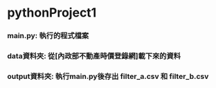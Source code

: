 # pythonProject1

### main.py: 執行的程式檔案

### data資料夾: 從[內政部不動產時價登錄網]載下來的資料

### output資料夾: 執行main.py後存出 filter_a.csv 和 filter_b.csv
